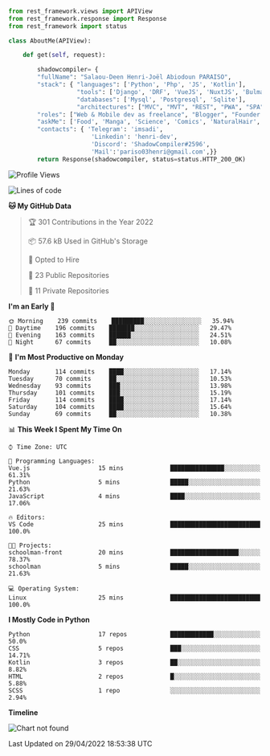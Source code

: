 ###
```python
from rest_framework.views import APIView
from rest_framework.response import Response
from rest_framework import status

class AboutMe(APIView):

    def get(self, request):

        shadowcompiler= {
        "fullName": "Salaou-Deen Henri-Joël Abiodoun PARAISO",
        "stack": { "languages": ['Python', 'Php', 'JS', 'Kotlin'],
                   "tools": ['Django', 'DRF', 'VueJS', 'NuxtJS', 'Bulma', 'Beufy'],
                   "databases": ['Mysql', 'Postgresql', 'Sqlite'],
                   "architectures": ["MVC", "MVT", "REST", "PWA", "SPA"]},        
        "roles": ["Web & Mobile dev as freelance", "Blogger", "Founder at @henrid3v", "Mentor"],
        "askMe": ['Food', 'Manga', 'Science', 'Comics', 'NaturalHair', 'Photography', 'Tech', 'Programming'],
        "contacts": { 'Telegram': 'imsadi',
                       'Linkedin': 'henri-dev',
                       'Discord': 'ShadowCompiler#2596',
                       'Mail':'pariso03henri@gmail.com',}}
        return Response(shadowcompiler, status=status.HTTP_200_OK)

```                    

<!--START_SECTION:waka-->
![Profile Views](http://img.shields.io/badge/Profile%20Views-0-blue)

![Lines of code](https://img.shields.io/badge/From%20Hello%20World%20I%27ve%20Written-23%20Thousand%20lines%20of%20code-blue)

**🐱 My GitHub Data** 

> 🏆 301 Contributions in the Year 2022
 > 
> 📦 57.6 kB Used in GitHub's Storage 
 > 
> 💼 Opted to Hire
 > 
> 📜 23 Public Repositories 
 > 
> 🔑 11 Private Repositories  
 > 
**I'm an Early 🐤** 

```text
🌞 Morning    239 commits    █████████░░░░░░░░░░░░░░░░   35.94% 
🌆 Daytime    196 commits    ███████░░░░░░░░░░░░░░░░░░   29.47% 
🌃 Evening    163 commits    ██████░░░░░░░░░░░░░░░░░░░   24.51% 
🌙 Night      67 commits     ██░░░░░░░░░░░░░░░░░░░░░░░   10.08%

```
📅 **I'm Most Productive on Monday** 

```text
Monday       114 commits    ████░░░░░░░░░░░░░░░░░░░░░   17.14% 
Tuesday      70 commits     ██░░░░░░░░░░░░░░░░░░░░░░░   10.53% 
Wednesday    93 commits     ███░░░░░░░░░░░░░░░░░░░░░░   13.98% 
Thursday     101 commits    ███░░░░░░░░░░░░░░░░░░░░░░   15.19% 
Friday       114 commits    ████░░░░░░░░░░░░░░░░░░░░░   17.14% 
Saturday     104 commits    ████░░░░░░░░░░░░░░░░░░░░░   15.64% 
Sunday       69 commits     ██░░░░░░░░░░░░░░░░░░░░░░░   10.38%

```


📊 **This Week I Spent My Time On** 

```text
⌚︎ Time Zone: UTC

💬 Programming Languages: 
Vue.js                   15 mins             ███████████████░░░░░░░░░░   61.31% 
Python                   5 mins              █████░░░░░░░░░░░░░░░░░░░░   21.63% 
JavaScript               4 mins              ████░░░░░░░░░░░░░░░░░░░░░   17.06%

🔥 Editors: 
VS Code                  25 mins             █████████████████████████   100.0%

🐱‍💻 Projects: 
schoolman-front          20 mins             ███████████████████░░░░░░   78.37% 
schoolman                5 mins              █████░░░░░░░░░░░░░░░░░░░░   21.63%

💻 Operating System: 
Linux                    25 mins             █████████████████████████   100.0%

```

**I Mostly Code in Python** 

```text
Python                   17 repos            ████████████░░░░░░░░░░░░░   50.0% 
CSS                      5 repos             ███░░░░░░░░░░░░░░░░░░░░░░   14.71% 
Kotlin                   3 repos             ██░░░░░░░░░░░░░░░░░░░░░░░   8.82% 
HTML                     2 repos             █░░░░░░░░░░░░░░░░░░░░░░░░   5.88% 
SCSS                     1 repo              ░░░░░░░░░░░░░░░░░░░░░░░░░   2.94%

```


**Timeline**

![Chart not found](https://raw.githubusercontent.com/shadowcompiler/shadowcompiler/main/charts/bar_graph.png) 


 Last Updated on 29/04/2022 18:53:38 UTC
<!--END_SECTION:waka-->
